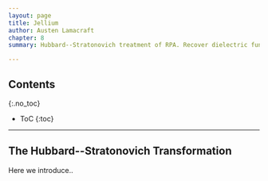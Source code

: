 ```yaml
---
layout: page
title: Jellium
author: Austen Lamacraft
chapter: 8
summary: Hubbard--Stratonovich treatment of RPA. Recover dielectric function. How do we get at the functional determinant in the simplest way? Perhaps just be expanding the density in terms of the Coulomb field -- this makes the closest connection to a response function.

---
```


## Contents
{:.no_toc}

* ToC
{:toc}

---

## The Hubbard--Stratonovich Transformation

Here we introduce..
